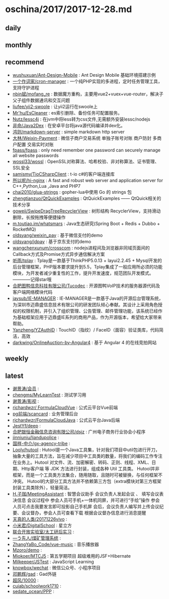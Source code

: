 # oschina/2017/2017-12-28.md



## daily



## monthly



## recommend

- [wushuxuan/Ant-Design-Mobile](http://git.oschina.net/wushuxuan/Ant-Design-Mobile) : Ant Design Mobile 基础环境搭建示例
- [一个作词家/cron-manager](http://git.oschina.net/jianglibin/cron-manager) : 一个纯PHP实现的多进程，定时任务管理工具，支持守护进程
- [nbin斌/mofang_re](http://git.oschina.net/nbinbin/mofang_re) : 数据魔方重构，主要用vue2+vuex+vue-router，解决子父子组件数据通讯和交互问题
- [liufee/yii2-swoole](http://git.oschina.net/liufee/yii2-swoole) : 让yii2运行在swoole上
- [Mr'hu/EsCleaner](http://git.oschina.net/hgflydream/EsCleaner) : es索引删除、备份任务可配置服务。
- [Nutz/lessc4j](http://git.oschina.net/nutz/lessc4j) : 在jvm中将less转为css文件,无需额外安装lessc/nodejs
- [非命/Java2Dex](http://git.oschina.net/antidestiny/Java2dex) : 在安卓平台将java源代码编译并dex化。
- [鸿则/markdown-server](http://git.oschina.net/hungtcs/markdown-server) : simple markdown http server
- [大林/Weixin-Payment](http://git.oschina.net/leslin/Weixin-Payment) : 微信子商户交易系统 单独子账号对账 商户防封 多商户配置 交易实时对账
- [fpass/fpass](http://git.oschina.net/fpass/fpass) : only need remember one password can securely manage all website passwords
- [wossl33/wossl](http://git.oschina.net/wossl33/wossl) : OpenSSL对称算法、哈希校验、非对称算法、证书管理、SSL安全
- [samismy/TioCSharpClient](http://git.oschina.net/penggebest/TioCSharpClient) : t-io c#的客户端连接库
- [所以呢/hi-nginx](http://git.oschina.net/webcpp/hi-nginx) : A fast and robust web server and application server for C++,Python,Lua ,Java and PHP7
- [chai2010/glua-strings](http://git.oschina.net/chai2010/glua-strings) : gopher-lua中使用 Go 的 strings 包
- [zhengtianzuo/QtQuickExamples](http://git.oschina.net/camelsoft_admin/QtQuickExamples) : QtQuickExamples —— QtQuick相关的技术分享
- [goweii/SwipeDragTreeRecyclerView](http://git.oschina.net/goweii/SwipeDragTreeRecyclerView) : 树形结构 RecyclerView，支持滑动删除，长按拖拽等便捷操作
- [m.toutiao.im/whatsmars](http://git.oschina.net/javahongxi/whatsmars) : Java生态研究(Spring Boot + Redis + Dubbo + RocketMQ)
- [oldsyang/weixin_pay](http://git.oschina.net/oldsyang/weixin_pay) : 基于微信支付的demo
- [oldsyang/jdpay](http://git.oschina.net/oldsyang/jdpay) : 基于京东支付的demo
- [wangchenxunum/crosscom](http://git.oschina.net/wangchenxunum/crosscom) : nodejs进程间及浏览器非同域页面间的Callback方式及Promise方式异步通信解决方案
- [听雨/tplay](http://git.oschina.net/pengweimy/tplay) : Tplay是一款基于ThinkPHP5.0.13 + layui2.2.45 + Mysql开发的后台管理框架，PHP版本要求提升到5.5，Tplay集成了一般应用所必须的功能模块，为开发者减少重复性的工作，提升开发速度，规范团队开发模式。————记得star哦
- [合肥图鸭信息科技有限公司/Tucodec](http://git.oschina.net/tucodec/relay_server) : 开源图鸭VoIP技术的服务器源代码及客户端网络模块代码
- [jaysub/IE-MANAGER](http://git.oschina.net/e_mes/IE-MANAGER) : IE-MANAGER是一款基于Java的开源后台管理系统，为深圳市迈鼎盛信息技术有限公司的研发团队倾心奉献。其设计上采用角色授权的权限机制，并引入了组织管理、公告管理、邮件管理功能，该系统已经作为基础框架应用于迈鼎盛IE系列的商用产品，作为开源版本，希望给大家带来帮助。
- [Yanzheng/YZAuthID](http://git.oschina.net/micyo202/YZAuthID) : TouchID（指纹）/ FaceID（面容）验证类库，代码简洁，高效
- [darkwing/OnlineAuction-by-Angular4](http://git.oschina.net/darkwing/OnlineAuction-by-Angular4) : 基于 Angular 4 的在线竞拍网站


## weekly



## latest

- [谢景涛/会员](http://git.oschina.net/XieJingTao/HuiYuan) : 
- [chengms/MyLearnTest](http://git.oschina.net/cms2012/MyLearnTest) : 测试学习用
- [谢景涛/影视](http://git.oschina.net/XieJingTao/YingShi) : 
- [richardwzr/ FormulaCloudVue](http://git.oschina.net/richard-wzr/FormulaCloudVue) : 公式云平台Vue前端
- [pg前端/scancard](http://git.oschina.net/pg_front/scancard) : 业务管理后台
- [richardwzr/FormulaCloudJava](http://git.oschina.net/richard-wzr/FormulaCloudJava) : 公式云平台Java后端
- [JestYf/deep](http://git.oschina.net/jestyf/deep) : 
- [合肥银恒金融信息咨询有限公司/dsjz](http://git.oschina.net/yinhengjinrong/dsjz) : 广州电子商务行业协会小程序
- [jinniuniu/liandupolice](http://git.oschina.net/jinniuniu/liandupolice) : 
- [国祥-中介/gx-agency-tribe](http://git.oschina.net/agency/gx-agency-tribe) : 
- [Looly/hutool](http://git.oschina.net/loolly/hutool) : Hutool是一个Java工具集，针对我们项目中util包进行开刀，抽象大量的工具方法，旨在减少项目中工具类的数量，将我们的编码工作专注在业务上。Hutool 对文件、流、加密解密、转码、正则、线程、XML、日期、Http客户端 等 JDK 方法进行封装，组成各种 Util 工具类。 Hutool并非框架，而是一个工具类方法集合，随用随取，且随时可被替换，与任何框架不冲突。 Hutool的大部分工具方法并不依赖第三方包（extra模块对第三方框架封装工具类除外），轻量简洁。
- [H.子珈/MeetingAssistant](http://git.oschina.net/hyt1225814/MeetingAssistant) : 智慧会议助手 会议负责人发起会议 、 填写会议表决信息 会议过程中 参会人员可手机+一体机同屏，并可进行“手绘”操作 参会人员可点击我要发言即可投影自己手机屏 会后，会议负责人编写并上传会议纪要、会议督办，参会人员可查看下载 根据会议督办信息进行消息提醒
- [天真的人类/20171226vivo](http://git.oschina.net/RenLuTing/20171226vivo) : 
- [小米君/DigitalSchool](http://git.oschina.net/xiaomijun/DigitalSchool) : 星立方
- [联合开放实验室/太工研后实习](http://git.oschina.net/ychs168/TaiGongYanHouShiXi) : 
- [—う先人/煤矿管理系统](http://git.oschina.net/xianren520/MeiKuangGuanLiXiTong) : 
- [ZhangYaBo_Code/vue-music](http://git.oschina.net/ZhangYaBo_Code/vue-music) : 音乐播放器
- [Mzoro/demo](http://git.oschina.net/Mzoro/demo) : 
- [Miokoer/MTCJ5](http://git.oschina.net/miokowsw/MTCJ5) : 第五学期项目 超级难用的JSF+Hibernate
- [Milkeeper/JSTest](http://git.oschina.net/milkeeper/JSTest) : JavaScript Learning
- [knowbox/wechat](http://git.oschina.net/zuoyehezi/wechat) : 微信公众号、小程序项目
- [邓鹏辉/gad](http://git.oschina.net/wuyeyixi/gad) : Gad外链
- [超风/10000](http://git.oschina.net/mech/10000) : 
- [cuiab/schoolwork1710](http://git.oschina.net/cuiab/schoolwork1710) : 
- [sedate_ocean/PPP](http://git.oschina.net/sedate_ocean/PPP) : 
